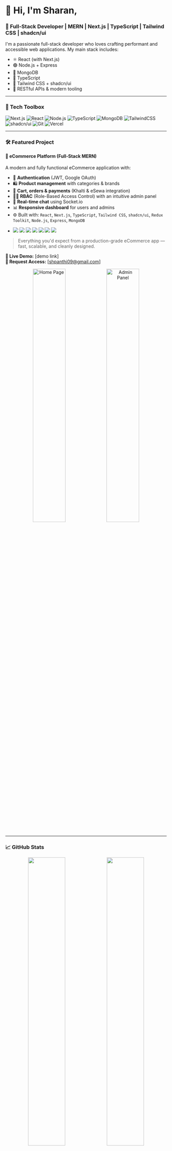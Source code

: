 # 👋 Hi, I'm Sharan, 

### 🚀 Full-Stack Developer | MERN | Next.js | TypeScript | Tailwind CSS | shadcn/ui

I'm a passionate full-stack developer who loves crafting performant and accessible web applications. My main stack includes:

- ⚛️ React (with Next.js)
- 🟢 Node.js + Express
- 🍃 MongoDB
- 🧠 TypeScript
- 🎨 Tailwind CSS + shadcn/ui
- 🧩 RESTful APIs & modern tooling

---

### 🔧 Tech Toolbox

![Next.js](https://img.shields.io/badge/Next.js-000?logo=next.js&logoColor=white)
![React](https://img.shields.io/badge/React-20232A?logo=react&logoColor=61DAFB)
![Node.js](https://img.shields.io/badge/Node.js-339933?logo=node.js&logoColor=white)
![TypeScript](https://img.shields.io/badge/TypeScript-3178C6?logo=typescript&logoColor=white)
![MongoDB](https://img.shields.io/badge/MongoDB-4EA94B?logo=mongodb&logoColor=white)
![TailwindCSS](https://img.shields.io/badge/TailwindCSS-06B6D4?logo=tailwindcss&logoColor=white)
![shadcn/ui](https://img.shields.io/badge/shadcn/ui-111827?logo=vercel&logoColor=white)
![Git](https://img.shields.io/badge/Git-F05032?logo=git&logoColor=white)
![Vercel](https://img.shields.io/badge/Vercel-000000?logo=vercel&logoColor=white)


---

### 🛠️ Featured Project

#### 🛒 **eCommerce Platform (Full-Stack MERN)**  
A modern and fully functional eCommerce application with:

- 🔐 **Authentication** (JWT, Google OAuth)
- 🛍️ **Product management** with categories & brands
- 🛒 **Cart, orders & payments** (Khalti & eSewa integration)
- 🧑‍⚖️ **RBAC** (Role-Based Access Control) with an intuitive admin panel
- 💬 **Real-time chat** using Socket.io
- 📊 **Responsive dashboard** for users and admins
- ⚙️ Built with: `React`, `Next.js`, `TypeScript`, `Tailwind CSS`, `shadcn/ui`, `Redux Toolkit`, `Node.js`, `Express`, `MongoDB`
- <p>
  <img src="https://img.shields.io/badge/React-20232A?style=for-the-badge&logo=react&logoColor=61DAFB"/>
  <img src="https://img.shields.io/badge/TypeScript-3178C6?style=for-the-badge&logo=typescript&logoColor=white"/>
  <img src="https://img.shields.io/badge/TailwindCSS-06B6D4?style=for-the-badge&logo=tailwindcss&logoColor=white"/>
  <img src="https://img.shields.io/badge/shadcn/ui-111827?style=for-the-badge&logo=vercel&logoColor=white"/>
  <img src="https://img.shields.io/badge/Redux_Toolkit-593D88?style=for-the-badge&logo=redux&logoColor=white"/>
  <img src="https://img.shields.io/badge/Express.js-000000?style=for-the-badge&logo=express&logoColor=white"/>
  <img src="https://img.shields.io/badge/MongoDB-4EA94B?style=for-the-badge&logo=mongodb&logoColor=white"/>
</p>


> Everything you'd expect from a production-grade eCommerce app — fast, scalable, and cleanly designed.

**🔗 Live Demo:** [demo link]  
**📩 Request Access:** [shpanthi09@gmail.com]

<p align="center">
  <img src="https://res.cloudinary.com/dpkihscr2/image/upload/v1745602198/nb1_dpo3d7.png" alt="Home Page" width="45%" />
 

  <img src="https://res.cloudinary.com/dpkihscr2/image/upload/v1745602214/nb2_ni2kzx.png" alt="Admin Panel" width="45%" />

</p>



---

### 📈 GitHub Stats

<p align="center">
  <img src="https://github-readme-stats.vercel.app/api?username=codes-sharan&show_icons=true&theme=radical" width="48%" />
  <img src="https://github-readme-streak-stats.herokuapp.com/?user=codes-sharan&theme=radical" width="48%" />
</p>

---


### 🤝 Let's Connect

<p align="center">
  <a href="https://sharanpanthi.com.np" target="_blank">
    <img src="https://img.shields.io/badge/Portfolio-000000?style=for-the-badge&logo=vercel&logoColor=white" alt="Portfolio" />
  </a>
  <a href="https://linkedin.com/in/sharanpanthi" target="_blank">
    <img src="https://img.shields.io/badge/LinkedIn-0A66C2?style=for-the-badge&logo=linkedin&logoColor=white" alt="LinkedIn" />
  </a>
  <a href="https://twitter.com/sharanpanthi" target="_blank">
    <img src="https://img.shields.io/badge/Twitter-1DA1F2?style=for-the-badge&logo=twitter&logoColor=white" alt="Twitter" />
  </a>
  <a href="mailto:shpanthi09@gmail.com">
    <img src="https://img.shields.io/badge/Email-D14836?style=for-the-badge&logo=gmail&logoColor=white" alt="Email" />
  </a>
</p>


---

> “Code is like humor. When you have to explain it, it’s bad.” – Cory House

Thanks for stopping by! ⭐️
